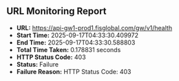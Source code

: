 ## URL Monitoring Report

- **URL:** https://api-gw1-prod1.fisglobal.com/gw/v1/health
- **Start Time:** 2025-09-17T04:33:30.409972
- **End Time:** 2025-09-17T04:33:30.588803
- **Total Time Taken:** 0.178831 seconds
- **HTTP Status Code:** 403
- **Status:** Failure
- **Failure Reason:** HTTP Status Code: 403
